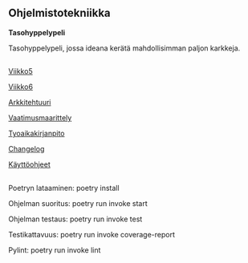 ## Ohjelmistotekniikka 

**Tasohyppelypeli**

Tasohyppelypeli, jossa ideana kerätä mahdollisimman paljon karkkeja.

##

[Viikko5](https://github.com/ElisaMero/ot_harjoitustyo/releases/tag/viikko5)

[Viikko6](https://github.com/ElisaMero/ot_harjoitustyo/releases/tag/viikko6)


[Arkkitehtuuri](https://github.com/ElisaMero/ot_harjoitustyo/blob/master/dokumentaatio/arkkitehtuuri.md)

[Vaatimusmaarittely](https://github.com/ElisaMero/ot_harjoitustyo/blob/master/dokumentaatio/vaatimusmaarittely.md)

[Tyoaikakirjanpito](https://github.com/ElisaMero/ot_harjoitustyo/blob/master/dokumentaatio/tyoaikakirjanpito.md)

[Changelog](https://github.com/ElisaMero/ot_harjoitustyo/blob/master/dokumentaatio/changelog.md)

[Käyttöohjeet](https://github.com/ElisaMero/ot_harjoitustyo/blob/master/dokumentaatio/kauttoohjeet.md)


##
Poetryn lataaminen: poetry install

Ohjelman suoritus: poetry run invoke start

Ohjelman testaus: poetry run invoke test

Testikattavuus: poetry run invoke coverage-report

Pylint: poetry run invoke lint

